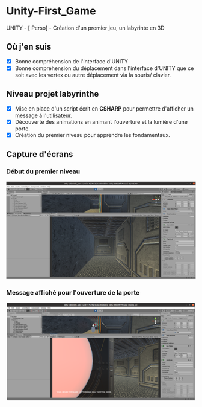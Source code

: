# Unity-First_Game

UNITY - [ Perso] - Création d'un premier jeu, un labyrinte en 3D

## Où j'en suis

- [x] Bonne compréhension de l'interface d'UNITY
- [x] Bonne compréhension du déplacement dans l'interface d'UNITY que ce soit avec les vertex ou autre déplacement via la souris/ clavier.

## Niveau projet labyrinthe

- [x] Mise en place d'un script écrit en **CSHARP** pour permettre d'afficher un message à l'utilisateur.
- [x] Découverte des animations en animant l'ouverture et la lumière d'une porte.
- [x] Création du premier niveau pour apprendre les fondamentaux.

## Capture d'écrans

### Début du premier niveau
![Début du premier niveau](https://github.com/Zyrass/Unity-First_Game/blob/master/images/start.png?raw=true)

### Message affiché pour l'ouverture de la porte
![Message affiché pour l'ouverture de la porte](https://github.com/Zyrass/Unity-First_Game/blob/master/images/message_open_door.png?raw=true)
